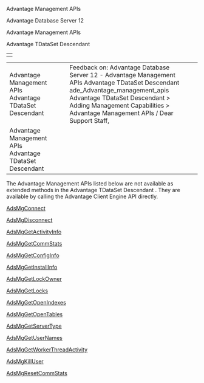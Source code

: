 Advantage Management APIs




Advantage Database Server 12  

Advantage Management APIs

Advantage TDataSet Descendant

|  |
| --- |
|  |

|  |  |  |  |  |
| --- | --- | --- | --- | --- |
| Advantage Management APIs  Advantage TDataSet Descendant |  |  | Feedback on: Advantage Database Server 12 - Advantage Management APIs Advantage TDataSet Descendant ade\_Advantage\_management\_apis Advantage TDataSet Descendant > Adding Management Capabilities > Advantage Management APIs / Dear Support Staff, |  |
| Advantage Management APIs  Advantage TDataSet Descendant |  |  |  |  |

The Advantage Management APIs listed below are not available as extended methods in the Advantage TDataSet Descendant . They are available by calling the Advantage Client Engine API directly.

[AdsMgConnect](ade_adsmgconnect.htm)

[AdsMgDisconnect](ade_adsmgdisconnect.htm)

[AdsMgGetActivityInfo](ade_adsmggetactivityinfo.htm)

[AdsMgGetCommStats](ade_adsmggetcommstats.htm)

[AdsMgGetConfigInfo](ade_adsmggetconfiginfo.htm)

[AdsMgGetInstallInfo](ade_adsmggetinstallinfo.htm)

[AdsMgGetLockOwner](ade_adsmggetlockowner.htm)

[AdsMgGetLocks](ade_adsmggetlocks.htm)

[AdsMgGetOpenIndexes](ade_adsmggetopenindexes.htm)

[AdsMgGetOpenTables](ade_adsmggetopentables.htm)

[AdsMgGetServerType](ade_adsmggetservertype.htm)

[AdsMgGetUserNames](ade_adsmggetusernames.htm)

[AdsMgGetWorkerThreadActivity](ade_adsmggetworkerthreadactivity.htm)

[AdsMgKillUser](ade_adsmgkilluser.htm)

[AdsMgResetCommStats](ade_adsmgresetcommstats.htm)